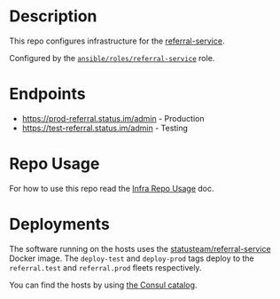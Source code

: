# Description

This repo configures infrastructure for the [referral-service](https://github.com/status-im/referral-service).

Configured by the [`ansible/roles/referral-service`](ansible/roles/referral-service) role.

# Endpoints

* https://prod-referral.status.im/admin - Production
* https://test-referral.status.im/admin - Testing

# Repo Usage

For how to use this repo read the [Infra Repo Usage](https://github.com/status-im/infra-docs/blob/master/articles/infra_repo_usage.md) doc.

# Deployments

The software running on the hosts uses the [statusteam/referral-service](https://hub.docker.com/r/statusteam/referral-service) Docker image.
The `deploy-test` and `deploy-prod` tags deploy to the `referral.test` and `referral.prod` fleets respectively.

You can find the hosts by using [the Consul catalog](https://consul.status.im/ui/do-ams3/nodes?filter=referral).
